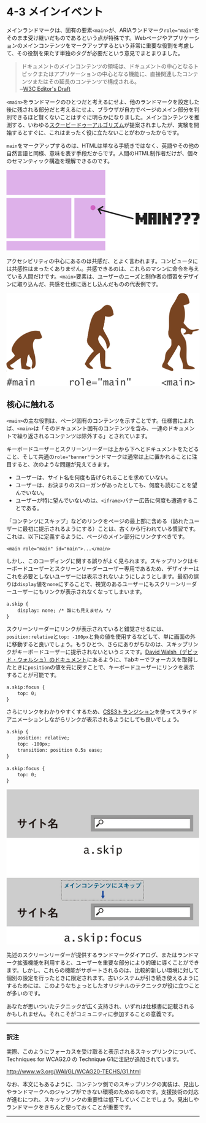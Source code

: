 # 4-3 メインイベント

メインランドマークは、固有の要素`<main>`が、ARIAランドマーク`role="main"`をそのまま受け継いだものであるという点が特殊です。Webページやアプリケーションのメインコンテンツをマークアップするという非常に重要な役割を考慮して、その役割を果たす単独のタグが必要だという意見でまとまりました。

>ドキュメントのメインコンテンツの領域は、ドキュメントの中心となるトピックまたはアプリケーションの中心となる機能に、直接関連したコンテンツまたはその延長のコンテンツで構成される。<br>
̶ [W3C Editor's Draft](http://www.w3.org/html/wg/drafts/html/master/grouping-content.html#the-main-element)

`<main>`をランドマークのひとつだと考えるにせよ、他のランドマークを設定した後に残される部分だと考えるにせよ、ブラウザが自力でページのメイン部分を判別できるほど賢くないことはすぐに明らかになりました。メインコンテンツを推測する、いわゆる[スクービードゥーアルゴリズム](https://willnorris.com/2013/07/scooby-doo-algorithm)が提案されましたが、実験を開始するとすぐに、これはまったく役に立たないことがわかったからです。

`main`をマークアップするのは、HTMLは単なる手続きではなく、英語やその他の自然言語と同様、意味を表す手段だからです。人間のHTML制作者だけが、個々のセマンティック構造を理解できるのです。

![図: ページ内の見当違いの場所を"MAIN???"と指し示している様子。スクービードゥーアルゴリズムでは正確さに欠け、メインコンテンツエリアを見つけられない](../img/4-3_01.png)

アクセシビリティの中心にあるのは共感だ、とよく言われます。コンピュータには共感性はまったくありません。共感できるのは、これらのマシンに命令を与えている人間だけです。`<main>`要素は、ユーザーのニーズと制作者の慣習をデザインに取り込んだ、共感を仕様に落とし込んだものの代表例です。

![図: main要素の、IDから要素への進化。#main → role="main" → <main>](../img/4-3_02.png)

## 核心に触れる

`<main>`の主な役割は、ページ固有のコンテンツを示すことです。仕様書によれば、`<main>`は「そのドキュメント固有のコンテンツを含み、一連のドキュメントで繰り返されるコンテンツは除外する」とされています。

キーボードユーザーとスクリーンリーダーは上から下へとドキュメントをたどること、そして共通の`role="banner"`ランドマークは通常は上に置かれることに注目すると、次のような問題が見えてきます。

- ユーザーは、サイト名を何度も告げられることを求めていない。
- ユーザーは、お決まりのスローガンがあったとしても、何度も読むことを望んでいない。
- ユーザーが特に望んでいないのは、`<iframe>`バナー広告に何度も遭遇することである。

「コンテンツにスキップ」などのリンクをページの最上部に含める（訪れたユーザーに最初に提示されるようにする）ことは、古くから行われている慣習です。これは、以下に定義するように、ページのメイン部分にリンクすべきです。

```
<main role="main" id="main">...</main>
```

しかし、このコーディングに関する誤りがよく見られます。スキップリンクはキーボードユーザーとスクリーンリーダーユーザー専用であるため、デザイナーはこれを必要としないユーザーには表示されないようにしようとします。最初の誤りは`display`値を`none`にすることで、視覚のあるユーザーにもスクリーンリーダーユーザーにもリンクが表示されなくなってしまいます。

```
a.skip {
	display: none; /* 誰にも見えません */
}
```

スクリーンリーダーにリンクが表示されていると錯覚させるには、`position:relative`と`top: -100px`と負の値を使用するなどして、単に画面の外に移動すると良いでしょう。もうひとつ、さらにありがちなのは、スキップリンクがキーボードユーザーに提示されないというミスです。[David Walsh（デビッド・ウォルシュ）のドキュメント](http://davidwalsh.name/accessibility-elements)にあるように、<kbd>Tab</kbd>キーでフォーカスを取得したときに`position`の値を元に戻すことで、キーボードユーザーにリンクを表示することが可能です。

```
a.skip:focus {
	top: 0;
}
```

さらにリンクをわかりやすくするため、[CSS3トランジション](https://developer.mozilla.org/en-US/docs/Web/CSS/transition)を使ってスライドアニメーションしながらリンクが表示されるようにしても良いでしょう。

```
a.skip {
	position: relative;
	top: -100px;
	transition: position 0.5s ease;
}

a.skip:focus {
	top: 0;
}
```

![図: ふだんは画面外にあり（a.skip）、フォーカスを取得したとき（a.skip:focus）だけ出現するスキップリンク](../img/4-3_03.png)

先述のスクリーンリーダーが提供するランドマークダイアログ、またはランドマーク拡張機能を利用すると、ユーザーを重要な部分により的確に導くことができます。しかし、これらの機能がサポートされるのは、比較的新しい環境に対して個別の設定を行ったときに限定されます。古いシステムが引き続き使えるようにするためには、このようなちょっとしたオリジナルのテクニックが役に立つことが多いのです。

あなたが思いついたテクニックが広く支持され、いずれは仕様書に記載されるかもしれません。それこそがコミュニティに参加することの意義です。

---

### 訳注

実際、このようにフォーカスを受け取ると表示されるスキップリンクについて、Techniques for WCAG2.0 の Technique G1に注記が追加されています。

http://www.w3.org/WAI/GL/WCAG20-TECHS/G1.html

なお、本文にもあるように、コンテンツ側でのスキップリンクの実装は、見出しやランドマークへのジャンプができない環境のためのものです。支援技術の対応が進むにつれ、スキップリンクの重要性は低下していくことでしょう。見出しやランドマークをきちんと使っておくことが重要です。

---
